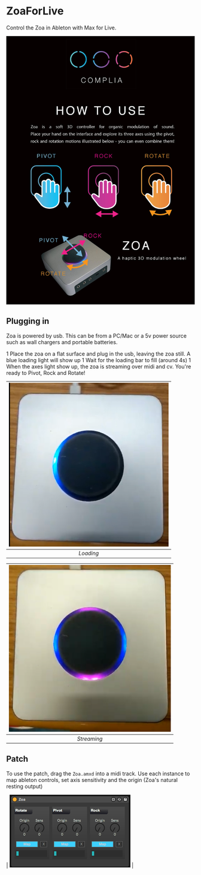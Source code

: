 # ZoaForLive
Control the Zoa in Ableton with Max for Live. 

![Alt text](/HowToUse.jpg?raw=true "Title")


## Plugging in

Zoa is powered by usb. This can be from a PC/Mac or a 5v power source such as wall chargers and portable batteries. 

1 Place the zoa on a flat surface and plug in the usb, leaving the zoa still. A blue loading light will show up
1 Wait for the loading bar to fill (around 4s)
1 When the axes light show up, the zoa is streaming over midi and cv. You're ready to Pivot, Rock and Rotate! 

| ![Alt text](/Step1.png?raw=true "Title") |
|:--:| 
| *Loading* |

| ![Alt text](/Step3.png?raw=true "Title") |
|:--:| 
| *Streaming* |

## Patch
To use the patch, drag the `Zoa.amxd` into a midi track. Use each instance to map ableton controls, set axis sensitivity and the origin (Zoa's natural resting output) 

| ![Alt text](/Patch.png?raw=true "Title") |
